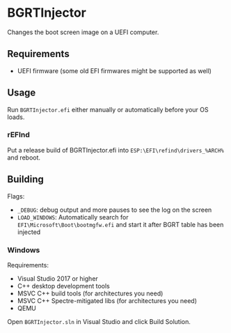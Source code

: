 # BGRTInjector

Changes the boot screen image on a UEFI computer.

## Requirements

* UEFI firmware (some old EFI firmwares might be supported as well)

## Usage

Run `BGRTInjector.efi` either manually or automatically before your OS loads.

### rEFInd

Put a release build of BGRTInjector.efi into `ESP:\EFI\refind\drivers_%ARCH%` and reboot.

## Building

Flags:

* `_DEBUG`: debug output and more pauses to see the log on the screen
* `LOAD_WINDOWS`: Automatically search for `EFI\Microsoft\Boot\bootmgfw.efi` and start it after BGRT table has been injected

### Windows

Requirements:

* Visual Studio 2017 or higher
* C++ desktop development tools
* MSVC C++ build tools (for architectures you need)
* MSVC C++ Spectre-mitigated libs (for architectures you need)
* QEMU

Open `BGRTInjector.sln` in Visual Studio and click Build Solution. 